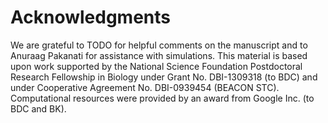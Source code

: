 
# Acknowledgments

We are grateful to TODO for helpful comments on the manuscript and to Anuraag Pakanati for assistance with simulations.
This material is based upon work supported by the National Science Foundation Postdoctoral Research Fellowship in Biology under Grant No. DBI-1309318 (to BDC) and under Cooperative Agreement No. DBI-0939454 (BEACON STC). Computational resources were provided by an award from Google Inc. (to BDC and BK).

